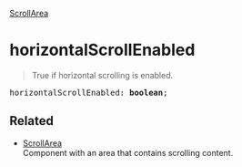 [ScrollArea](ScrollArea.md)

# horizontalScrollEnabled

> True if horizontal scrolling is enabled.

<pre class="docgen_signature">horizontalScrollEnabled: <b>boolean</b>;</pre>

## Related

- [<!--{ref:class}-->ScrollArea](ScrollArea.md) \
    Component with an area that contains scrolling content.
